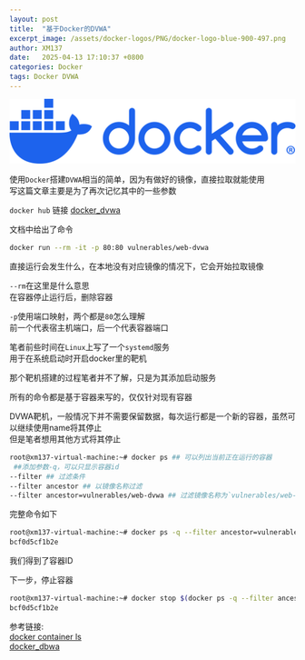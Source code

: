 ```yaml
---
layout: post
title:  "基于Docker的DVWA"
excerpt_image: /assets/docker-logos/PNG/docker-logo-blue-900-497.png
author: XM137
date:   2025-04-13 17:10:37 +0800
categories: Docker
tags: Docker DVWA
---
```


![banner](/assets/docker-logos/SVG/docker-logo-blue.svg)

使用`Docker`搭建`DVWA`相当的简单，因为有做好的镜像，直接拉取就能使用<br>
写这篇文章主要是为了再次记忆其中的一些参数

`docker hub` 链接 [docker_dvwa][docker_dvwa]

文档中给出了命令
```Bash
docker run --rm -it -p 80:80 vulnerables/web-dvwa
```

直接运行会发生什么，在本地没有对应镜像的情况下，它会开始拉取镜像

`--rm`在这里是什么意思<br>
在容器停止运行后，删除容器

`-p`使用端口映射，两个都是`80`怎么理解<br>
前一个代表宿主机端口，后一个代表容器端口

笔者前些时间在`Linux`上写了一个`systemd`服务<br>
用于在系统启动时开启docker里的靶机

那个靶机搭建的过程笔者并不了解，只是为其添加启动服务

所有的命令都是基于容器来写的，仅仅针对现有容器

DVWA靶机，一般情况下并不需要保留数据，每次运行都是一个新的容器，虽然可以继续使用name将其停止<br>
但是笔者想用其他方式将其停止

```Bash
root@xm137-virtual-machine:~# docker ps ## 可以列出当前正在运行的容器
 ##添加参数-q，可以只显示容器id
--filter ## 过滤条件
--filter ancestor ## 以镜像名称过滤
--filter ancestor=vulnerables/web-dvwa ## 过滤镜像名称为`vulnerables/web-dvwa`的容器
```

完整命令如下
```Bash
root@xm137-virtual-machine:~# docker ps -q --filter ancestor=vulnerables/web-dvwa
bcf0d5cf1b2e
```

我们得到了容器ID

下一步，停止容器
```Bash
root@xm137-virtual-machine:~# docker stop $(docker ps -q --filter ancestor=vulnerables/web-dvwa)
bcf0d5cf1b2e
```


参考链接: <br>
[docker container ls][docker_ls] <br>
[docker_dbwa][docker_dvwa]

[docker_ls]: https://docs.docker.com/reference/cli/docker/container/ls/
[docker_dvwa]: https://hub.docker.com/r/vulnerables/web-dvwa